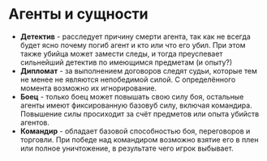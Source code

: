 # Агенты и сущности

- **Детектив** - расследует причину смерти агента, так как не всегда будет ясно почему погиб агент и кто или что его убил. При этом также убийца может замести следы, и тогда преуспевает сильнейший детектив по имеющимся предметам (и опыту?)
- **Дипломат** - за выполнением договоров следят судьи, которые тем не менее не являются непобедимой силой. С определённого момента возможно их игнорирование.
- **Боец** - только боец может повышать свою силу боя, остальные агенты имеют фиксированную базовуб силу, включая командира. Повышение силы просиходит за счёт предметов или опыта убийств агентов.
- **Командир** - обладает базовой способностью боя, переговоров и торговли. При победе над командиром возможно взятие его в плен или полное уничтожение, в результате чего игрок выбывает.